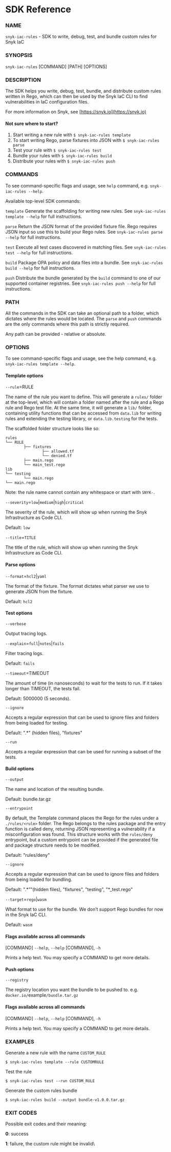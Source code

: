 # SDK Reference

### NAME

`snyk-iac-rules` - SDK to write, debug, test, and bundle custom rules for Snyk IaC

### SYNOPSIS

`snyk-iac-rules` \[COMMAND] \[PATH] \[OPTIONS]

### DESCRIPTION

The SDK helps you write, debug, test, bundle, and distribute custom rules written in Rego, which can then be used by the Snyk IaC CLI to find vulnerabilities in IaC configuration files.

For more information on Snyk, see [https://snyk.io](https://snyk.io)

#### Not sure where to start?

1. Start writing a new rule with `$ snyk-iac-rules template`
2. To start writing Rego, parse fixtures into JSON with `$ snyk-iac-rules parse`
3. Test your rule with `$ snyk-iac-rules test`
4. Bundle your rules with `$ snyk-iac-rules build`
5. Distribute your rules with `$ snyk-iac-rules push`

### COMMANDS

To see command-specific flags and usage, see `help` command, e.g. `snyk-iac-rules --help`.

Available top-level SDK commands:

`template` Generate the scaffolding for writing new rules. See `snyk-iac-rules template --help` for full instructions.

`parse` Return the JSON format of the provided fixture file. Rego requires JSON input so use this to build your Rego rules. See `snyk-iac-rules parse --help` for full instructions.

`test` Execute all test cases discovered in matching files. See `snyk-iac-rules test --help` for full instructions.

`build` Package OPA policy and data files into a bundle. See `snyk-iac-rules build --help` for full instructions.

`push` Distribute the bundle generated by the `build` command to one of our supported container registries. See `snyk-iac-rules push --help` for full instructions.

### PATH

All the commands in the SDK can take an optional path to a folder, which dictates where the rules would be located. The `parse` and `push` commands are the only commands where this path is strictly required.

Any path can be provided - relative or absolute.

### OPTIONS

To see command-specific flags and usage, see the help command, e.g. `snyk-iac-rules template --help`.

#### Template options

`--rule`=RULE

The name of the rule you want to define. This will generate a `rules/` folder at the top-level, which will contain a folder named after the rule and a Rego rule and Rego test file. At the same time, it will generate a `lib/` folder, containing utility functions that can be accessed from `data.lib` for writing rules and extending the testing library, or `data.lib.testing` for the tests.

The scaffolded folder structure looks like so:

`rules `\
`└── RULE    `\
`         ├── fixtures  `\
`                 ├── allowed.tf  `\
`                └── denied.tf`\
`         ├── main.rego  `\
`        └── main_test.rego`\
`lib    `\
`└── testing `\
`         └── main.rego  `\
`└── main.rego`

Note: the rule name cannot contain any whitespace or start with `SNYK-`.

`--severity`=`low`|`medium`|`high`|`critical`

The severity of the rule, which will show up when running the Snyk Infrastructure as Code CLI.

Default: `low`

`--title`=`TITLE`

The title of the rule, which will show up when running the Snyk Infrastructure as Code CLI.

#### Parse options

`--format`=`hcl2`|`yaml`

The format of the fixture. The format dictates what parser we use to generate JSON from the fixture.

Default: `hcl2`

#### Test options

`--verbose`

Output tracing logs.

`--explain`=`full`|`notes`|`fails`

Filter tracing logs.

Default: `fails`

`--timeout`=TIMEOUT

The amount of time (in nanoseconds) to wait for the tests to run. If it takes longer than TIMEOUT, the tests fail.

Default: 5000000 (5 seconds).

`--ignore`

Accepts a regular expression that can be used to ignore files and folders from being loaded for testing.&#x20;

Default: ".\*" (hidden files), "fixtures"

`--run`

Accepts a regular expression that can be used for running a subset of the tests.

#### Build options

`--output`

The name and location of the resulting bundle.

Default: bundle.tar.gz

`--entrypoint`

By default, the Template command places the Rego for the rules under a `./rules/<rule>` folder. The Rego belongs to the rules package and the entry function is called deny, returning JSON representing a vulnerability if a misconfiguration was found. This structure works with the `rules/deny` entrypoint, but a custom entrypoint can be provided if the generated file and package structure needs to be modified.

Default: "rules/deny"

`--ignore`

Accepts a regular expression that can be used to ignore files and folders from being loaded for bundling.&#x20;

Default: ".\*”"(hidden files), "fixtures", "testing", "\*\_test.rego"

`--target`=`rego`|`wasm`

What format to use for the bundle. We don’t support Rego bundles for now in the Snyk IaC CLI.

Default: `wasm`

#### Flags available across all commands

\[COMMAND] `--help`, `--help` \[COMMAND], `-h`

Prints a help text. You may specify a COMMAND to get more details.

#### Push options

`--registry`

The registry location you want the bundle to be pushed to. e.g. `docker.io/`example`/bundle.tar.gz`

#### Flags available across all commands

\[COMMAND] `--help`, `--help` \[COMMAND], `-h`

Prints a help text. You may specify a COMMAND to get more details.

### EXAMPLES

Generate a new rule with the name `CUSTOM_RULE`

```
$ snyk-iac-rules template --rule CUSTOMRULE
```

Test the rule

```
$ snyk-iac-rules test --run CUSTOM_RULE
```

Generate the custom rules bundle

```
$ snyk-iac-rules build --output bundle-v1.0.0.tar.gz
```

### EXIT CODES

Possible exit codes and their meaning:

**0**: success

**1**: failure, the custom rule might be invalid\
